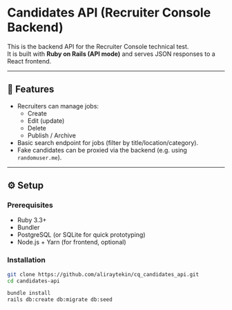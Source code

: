 # Candidates API (Recruiter Console Backend)

This is the backend API for the Recruiter Console technical test.  
It is built with **Ruby on Rails (API mode)** and serves JSON responses to a React frontend.

---

## 🚀 Features

- Recruiters can manage jobs:
  - Create
  - Edit (update)
  - Delete
  - Publish / Archive
- Basic search endpoint for jobs (filter by title/location/category).
- Fake candidates can be proxied via the backend (e.g. using `randomuser.me`).

---

## ⚙️ Setup

### Prerequisites
- Ruby 3.3+
- Bundler
- PostgreSQL (or SQLite for quick prototyping)
- Node.js + Yarn (for frontend, optional)

### Installation
```bash
git clone https://github.com/aliraytekin/cq_candidates_api.git
cd candidates-api

bundle install
rails db:create db:migrate db:seed